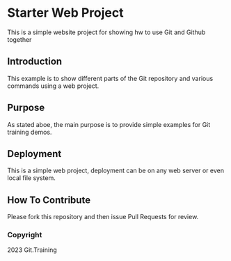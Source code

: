 # Starter Web Project

This is a simple website project for showing hw to use Git and Github together

## Introduction

This example is to show different parts of the Git repository and various commands using a web project.

## Purpose

As stated aboe, the main purpose is to provide simple examples for Git training demos.

## Deployment

This is a simple web project, deployment can be on any web server or even local file system.

## How To Contribute

Please fork this repository and then issue Pull 
Requests for review.

### Copyright

2023 Git.Training